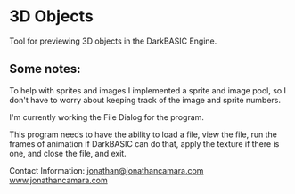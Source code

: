 3D Objects
==========

Tool for previewing 3D objects in the DarkBASIC Engine.

Some notes:
-----------

To help with sprites and images I implemented a sprite and image pool, so I don't have to worry about keeping track of the image and sprite numbers.

I'm currently working the File Dialog for the program.

This program needs to have the ability to load a file, view the file, run the frames of animation if DarkBASIC can do that, apply the texture if there is one, and close the file, and exit.

Contact Information:
jonathan@jonathancamara.com
www.jonathancamara.com